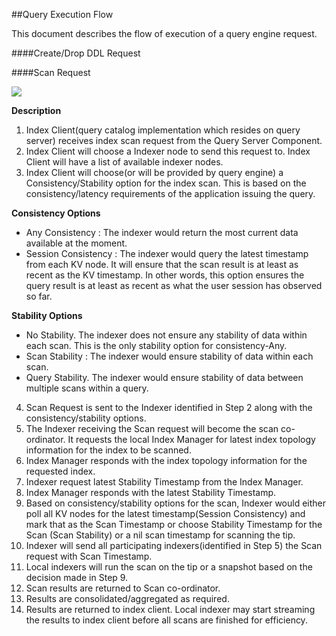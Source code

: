 ##Query Execution Flow

This document describes the flow of execution of a query engine request.

####Create/Drop DDL Request

####Scan Request 

![](https://rawgithub.com/deepkaran/sandbox/master/indexing/images/ScanWorkflow.svg)

**Description**

1. Index Client(query catalog implementation which resides on query server) receives index scan request from the Query Server Component. 
2. Index Client will choose a Indexer node to send this request to. Index Client will have a list of available indexer nodes.
3. Index Client will choose(or will be provided by query engine) a Consistency/Stability option for the index scan. This is based on the consistency/latency requirements of the application issuing the query.

  __Consistency Options__
  - Any Consistency : The indexer would return the most current data available at the moment.  
  - Session Consistency : The indexer would query the latest timestamp from each KV node.   It will ensure that the scan   result is at least as recent as the KV timestamp.  In other words, this option ensures the query result is at least as recent as what the user session has observed so far.   

  __Stability Options__
  - No Stability.   The indexer does not ensure any stability of data within each scan.  This is the only stability option for consistency-Any.
  - Scan Stability : The indexer would ensure stability of data within each scan.
  - Query Stability.  The indexer would ensure stability of data between multiple scans within a query.

4. Scan Request is sent to the Indexer identified in Step 2 along with the consistency/stability options.
5. The Indexer receiving the Scan request will become the scan co-ordinator. It requests the local Index Manager for latest index topology information for the index to be scanned.
6. Index Manager responds with the index topology information for the requested index.
7. Indexer request latest Stability Timestamp from the Index Manager.
8. Index Manager responds with the latest Stability Timestamp.
9. Based on consistency/stability options for the scan, Indexer would either poll all KV nodes for the latest timestamp(Session Consistency) and mark that as the Scan Timestamp or choose Stability Timestamp for the Scan (Scan Stability) or a nil scan timestamp for scanning the tip.
10. Indexer will send all participating indexers(identified in Step 5) the Scan request with Scan Timestamp.
11. Local indexers will run the scan on the tip or a snapshot based on the decision made in Step 9.
12. Scan results are returned to Scan co-ordinator.
13. Results are consolidated/aggregated as required. 
14. Results are returned to index client. Local indexer may start streaming the results to index client before all scans are finished for efficiency.
